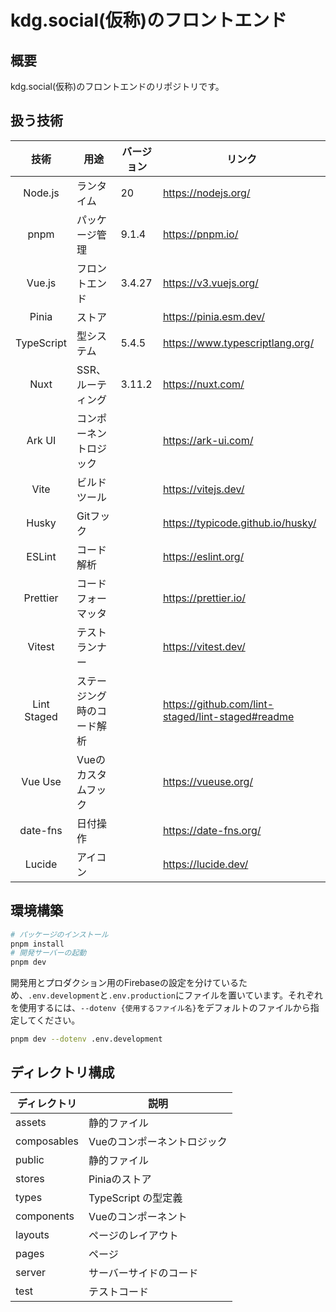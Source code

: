# kdg.social(仮称)のフロントエンド

## 概要

kdg.social(仮称)のフロントエンドのリポジトリです。

## 扱う技術

|    技術     | 用途                       | バージョン | リンク                                            |
| :---------: | -------------------------- | ---------- | ------------------------------------------------- |
|   Node.js   | ランタイム                 | 20         | <https://nodejs.org/>                               |
|    pnpm     | パッケージ管理             | 9.1.4      | <https://pnpm.io/>                                  |
|   Vue.js    | フロントエンド             | 3.4.27     | <https://v3.vuejs.org/>                             |
|    Pinia    | ストア                     |            | <https://pinia.esm.dev/>                            |
| TypeScript  | 型システム                 | 5.4.5      | <https://www.typescriptlang.org/>                   |
|    Nuxt     | SSR、ルーティング          | 3.11.2     | <https://nuxt.com/>                                 |
|   Ark UI    | コンポーネントロジック     |            | <https://ark-ui.com/>                               |
|    Vite     | ビルドツール               |            | <https://vitejs.dev/>                               |
|    Husky    | Gitフック                  |            | <https://typicode.github.io/husky/>                 |
|   ESLint    | コード解析                 |            | <https://eslint.org/>                               |
|  Prettier   | コードフォーマッタ         |            | <https://prettier.io/>                              |
|   Vitest    | テストランナー             |            | <https://vitest.dev/>                               |
| Lint Staged | ステージング時のコード解析 |            | <https://github.com/lint-staged/lint-staged#readme> |
|   Vue Use   | Vueのカスタムフック        |            | <https://vueuse.org/>                               |
|  date-fns   | 日付操作                   |            | <https://date-fns.org/>                             |
|   Lucide    | アイコン                   |            | <https://lucide.dev/>                               |

## 環境構築

```bash
# パッケージのインストール
pnpm install
# 開発サーバーの起動
pnpm dev
```

開発用とプロダクション用のFirebaseの設定を分けているため、`.env.development`と`.env.production`にファイルを置いています。それぞれを使用するには、`--dotenv {使用するファイル名}`をデフォルトのファイルから指定してください。

```bash
pnpm dev --dotenv .env.development 
```

## ディレクトリ構成

| ディレクトリ | 説明                        |
| ------------ | --------------------------- |
| assets       | 静的ファイル                |
| composables  | Vueのコンポーネントロジック |
| public       | 静的ファイル                |
| stores       | Piniaのストア               |
| types        | TypeScript の型定義         |
| components   | Vueのコンポーネント         |
| layouts      | ページのレイアウト          |
| pages        | ページ                      |
| server       | サーバーサイドのコード      |
| test         | テストコード                |
